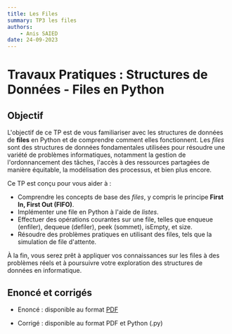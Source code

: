 ```yaml
---
title: Les Files
summary: TP3 les files
authors:
    - Anis SAIED
date: 24-09-2023
---
```


# Travaux Pratiques : Structures de Données - Files en Python

## Objectif

L'objectif de ce TP est de vous familiariser avec les structures de données de **files** en Python et de comprendre comment elles fonctionnent. Les *files* sont des structures de données fondamentales utilisées pour résoudre une variété de problèmes informatiques, notamment la gestion de l'ordonnancement des tâches, l'accès à des ressources partagées de manière équitable, la modélisation des processus, et bien plus encore.

Ce TP est conçu pour vous aider à :

- Comprendre les concepts de base des *files*, y compris le principe **First In, First Out (FIFO)**.
- Implémenter une file en Python à l'aide de *listes*.
- Effectuer des opérations courantes sur une file, telles que enqueue (enfiler), dequeue (defiler), peek (sommet), isEmpty, et size.
- Résoudre des problèmes pratiques en utilisant des files, tels que la simulation de file d'attente.

À la fin, vous serez prêt à appliquer vos connaissances sur les files à des problèmes réels et à poursuivre votre exploration des structures de données en informatique.

## Enoncé et corrigés

* Enoncé : disponible au format [PDF](../../src/2/chp1/tp3/2eme_info_chp1_tp3_ennonce.pdf)

* Corrigé : disponible au format PDF et Python (.py)

<!--     + [TP3_SP1.py](../../src/2/chp1/tp3/tp3_sp1.py)  | [TP3_SP1.pdf](../../src/2/chp1/tp3/tp3_sp1.pdf)
    + [TP3_SM1.py](../../src/2/chp1/tp3/tp3_sm1.py)  | [TP3_SM1.pdf](../../src/2/chp1/tp3/tp3_sm1.pdf)
    + [TP3_SM4.py](../../src/2/chp1/tp3/tp3_sm4.py)  | [TP3_SM4.pdf](../../src/2/chp1/tp3/tp3_sm4.pdf)
    + [TP3_ST3.py](../../src/2/chp1/tp3/tp3_st3.py)  | [TP3_ST3.pdf](../../src/2/chp1/tp3/tp3_st3.pdf)
    + [TP3_SP3.py](../../src/2/chp1/tp3/tp3_sp3.py)  | [TP3_SP3.pdf](../../src/2/chp1/tp3/tp3_sp3.pdf)
    + [TP3_SP2.py](../../src/2/chp1/tp3/tp3_sp2.py)  | [TP3_SP2.pdf](../../src/2/chp1/tp3/tp3_sp2.pdf) 

## Remarques Importantes

- **Gestion des erreurs de file vide**: Assurez-vous de manipuler les files avec précaution pour éviter les erreurs liées aux files vides. Utilisez des vérifications appropriées avant d'effectuer des opérations de défilement, telles que `if not file_vide(f):` avant d'appeler `defiler(f)`.
- **Documentez votre code**: Lorsque vous utilisez des files dans vos programmes, assurez-vous de les documenter adéquatement pour expliquer leur utilisation et les invariants qu'elles maintiennent.-->
